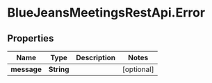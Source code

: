 # BlueJeansMeetingsRestApi.Error

## Properties
Name | Type | Description | Notes
------------ | ------------- | ------------- | -------------
**message** | **String** |  | [optional] 


